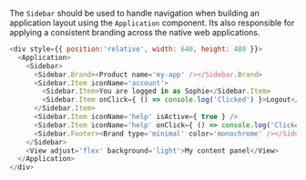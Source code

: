 The `Sidebar` should be used to handle navigation when building an application layout using the `Application` component. Its also responsible for applying a consistent branding across the native web applications.

```javascript
<div style={{ position:'relative', width: 640, height: 480 }}>
  <Application>
    <Sidebar>
      <Sidebar.Brand><Product name='my-app' /></Sidebar.Brand>
      <Sidebar.Item iconName='account'>
        <Sidebar.Item>You are logged in as Sophie</Sidebar.Item>
        <Sidebar.Item onClick={ () => console.log('Clicked') }>Logout</Sidebar.Item>
      </Sidebar.Item>
      <Sidebar.Item iconName='help' isActive={ true } />
      <Sidebar.Item iconName='help' onClick={ () => console.log('Clicked') } />
      <Sidebar.Footer><Brand type='minimal' color='monochrome' /></Sidebar.Footer>
    </Sidebar>
    <View adjust='flex' background='light'>My content panel</View>
  </Application>
</div>
```
